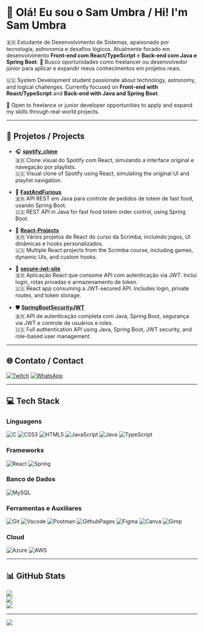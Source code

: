 # 👋 Olá! Eu sou o Sam Umbra / Hi! I'm Sam Umbra

🇧🇷 Estudante de Desenvolvimento de Sistemas, apaixonado por tecnologia, astronomia e desafios lógicos. Atualmente focado em desenvolvimento **Front-end com React/TypeScript** e **Back-end com Java e Spring Boot**.
🎯 Busco oportunidades como freelancer ou desenvolvedor júnior para aplicar e expandir meus conhecimentos em projetos reais. 

🇺🇸 System Development student passionate about technology, astronomy, and logical challenges. Currently focused on **Front-end with React/TypeScript** and **Back-end with Java and Spring Boot**.
 
🎯 Open to freelance or junior developer opportunities to apply and expand my skills through real-world projects.

---

## 🚀 Projetos / Projects

- 🎧 [**spotify_clone**](https://github.com/sam-umbra/spotify_clone)  
  🇧🇷 Clone visual do Spotify com React, simulando a interface original e navegação por playlists.  
  🇺🇸 Visual clone of Spotify using React, simulating the original UI and playlist navigation.

- 🍔 [**FastAndFurious**](https://github.com/sam-umbra/FastAndFurious)  
  🇧🇷 API REST em Java para controle de pedidos de totem de fast food, usando Spring Boot.  
  🇺🇸 REST API in Java for fast food totem order control, using Spring Boot.

- 🧩 [**React-Projects**](https://github.com/sam-umbra/React-Projects)  
  🇧🇷 Vários projetos de React do curso da Scrimba, incluindo jogos, UI dinâmicas e hooks personalizados.  
  🇺🇸 Multiple React projects from the Scrimba course, including games, dynamic UIs, and custom hooks.

- 🔐 [**secure-jwt-site**](https://github.com/sam-umbra/secure-jwt-site)  
  🇧🇷 Aplicação React que consome API com autenticação via JWT. Inclui login, rotas privadas e armazenamento de token.  
  🇺🇸 React app consuming a JWT-secured API. Includes login, private routes, and token storage.

- 🛡️ [**SpringBootSecurityJWT**](https://github.com/sam-umbra/SpringBootSecurityJWT)  
  🇧🇷 API de autenticação completa com Java, Spring Boot, segurança via JWT e controle de usuários e roles.  
  🇺🇸 Full authentication API using Java, Spring Boot, JWT security, and role-based user management.

---

## 🌐 Contato / Contact

[![Twitch](https://img.shields.io/badge/Twitch-%239146FF.svg?style=for-the-badge&logo=Twitch&logoColor=white)](https://twitch.tv/sam_umbra)
[![WhatsApp](https://img.shields.io/badge/WhatsApp-25D366?style=for-the-badge&logo=whatsapp&logoColor=white)](https://wa.me/5512981532884
)

---

## 💻 Tech Stack

### Linguagens
![C](https://img.shields.io/badge/C-A8B9CC?style=for-the-badge&logo=c&logoColor=black)
![CSS3](https://img.shields.io/badge/CSS3-1572B6?style=for-the-badge&logo=css3&logoColor=white)
![HTML5](https://img.shields.io/badge/HTML5-E34F26?style=for-the-badge&logo=html5&logoColor=white)
![JavaScript](https://img.shields.io/badge/JavaScript-F7DF1E?style=for-the-badge&logo=javascript&logoColor=black)
![Java](https://img.shields.io/badge/Java-ED8B00?style=for-the-badge&logo=openjdk&logoColor=white)
![TypeScript](https://img.shields.io/badge/TypeScript-007ACC?style=for-the-badge&logo=typescript&logoColor=white)

### Frameworks
![React](https://img.shields.io/badge/React-20232A?style=for-the-badge&logo=react&logoColor=61DAFB)
![Spring](https://img.shields.io/badge/Spring-6DB33F?style=for-the-badge&logo=spring&logoColor=white)

### Banco de Dados
![MySQL](https://img.shields.io/badge/MySQL-4479A1?style=for-the-badge&logo=mysql&logoColor=white)

### Ferramentas e Auxiliares
![Git](https://img.shields.io/badge/Git-E44C30?style=for-the-badge&logo=git&logoColor=white)
![Vscode](https://img.shields.io/badge/Vscode-007ACC?style=for-the-badge&logo=visual-studio-code&logoColor=white)
![Postman](https://img.shields.io/badge/Postman-FF6C37.svg?style=for-the-badge&logo=Postman&logoColor=white)
![GithubPages](https://img.shields.io/badge/GitHub%20Pages-121013?style=for-the-badge&logo=github&logoColor=white)
![Figma](https://img.shields.io/badge/Figma-696969?style=for-the-badge&logo=figma&logoColor=white)
![Canva](https://img.shields.io/badge/Canva-00C4CC?style=for-the-badge&logo=Canva&logoColor=white)
![Gimp](https://img.shields.io/badge/Gimp-657D8B?style=for-the-badge&logo=gimp&logoColor=FFFFFF)

### Cloud
![Azure](https://img.shields.io/badge/Azure-0072C6?style=for-the-badge&logo=microsoftazure&logoColor=white)
![AWS](https://img.shields.io/badge/AWS-FF9900?style=for-the-badge&logo=amazonaws&logoColor=white)

---

## 📊 GitHub Stats

![](https://github-readme-stats.vercel.app/api?username=Sam-Umbra&theme=react&hide_border=true&include_all_commits=true&count_private=false)  
![](https://github-readme-streak-stats.herokuapp.com/?user=Sam-Umbra&theme=react&hide_border=true)  
![](https://github-readme-stats.vercel.app/api/top-langs/?username=Sam-Umbra&theme=react&hide_border=true&layout=compact)

---

[![](https://visitcount.itsvg.in/api?id=Sam-Umbra&icon=1&color=0)](https://visitcount.itsvg.in)

<!-- Powered by GPRM (https://gprm.itsvg.in) -->
